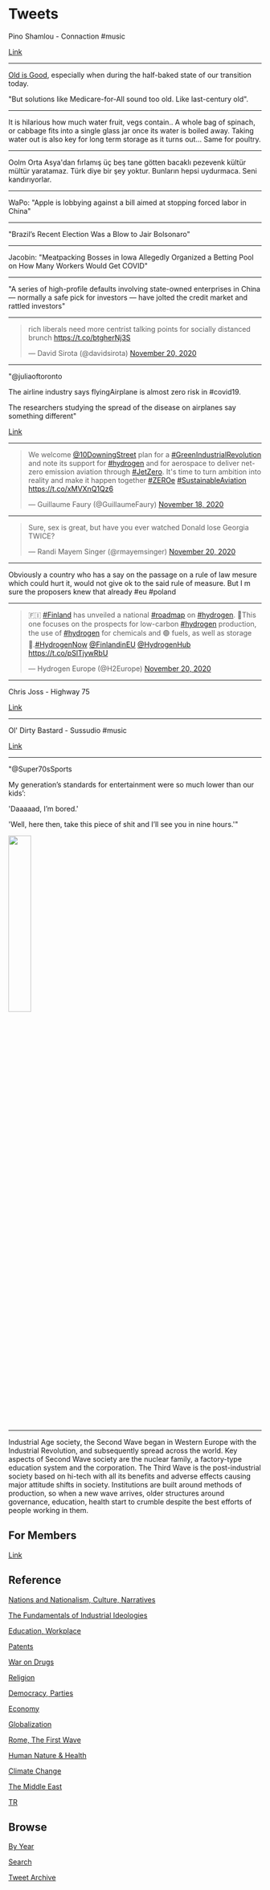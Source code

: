 # Tweets

Pino Shamlou - Connaction \#music

[Link](https://youtu.be/GjtaKU7GpPU)

---

[Old is Good](2020/11/bedazzled-by-tech.md#oilwater), especially when
during the half-baked state of our transition today.

"But solutions like Medicare-for-All sound too old. Like last-century old".

---

It is hilarious how much water fruit, vegs contain.. A whole bag of
spinach, or cabbage fits into a single glass jar once its water is
boiled away. Taking water out is also key for long term storage as it
turns out... Same for poultry.

---

Oolm Orta Asya'dan fırlamış üç beş tane götten bacaklı pezevenk kültür
mültür yaratamaz. Türk diye bir şey yoktur. Bunların hepsi
uydurmaca. Seni kandırıyorlar.

---

WaPo: "Apple is lobbying against a bill aimed at stopping forced labor in
China"

---

"Brazil’s Recent Election Was a Blow to Jair Bolsonaro"

---

Jacobin: "Meatpacking Bosses in Iowa Allegedly Organized a Betting Pool
on How Many Workers Would Get COVID"

---

"A series of high-profile defaults involving state-owned enterprises in
China — normally a safe pick for investors — have jolted the credit
market and rattled investors"

---

<blockquote class="twitter-tweet"><p lang="en" dir="ltr">rich liberals need more centrist talking points for socially distanced brunch <a href="https://t.co/btgherNj3S">https://t.co/btgherNj3S</a></p>&mdash; David Sirota (@davidsirota) <a href="https://twitter.com/davidsirota/status/1329861145721663488?ref_src=twsrc%5Etfw">November 20, 2020</a></blockquote> <script async src="https://platform.twitter.com/widgets.js" charset="utf-8"></script>

---

"@juliaoftoronto

The airline industry says flyingAirplane is almost zero risk in #covid19. 

The researchers studying the spread of the disease on airplanes say
something different"

[Link](https://twitter.com/juliaoftoronto/status/1327267117524193282)

---

<blockquote class="twitter-tweet"><p lang="en" dir="ltr">We welcome <a href="https://twitter.com/10DowningStreet?ref_src=twsrc%5Etfw">@10DowningStreet</a> plan for a <a href="https://twitter.com/hashtag/GreenIndustrialRevolution?src=hash&amp;ref_src=twsrc%5Etfw">#GreenIndustrialRevolution</a> and note its support for <a href="https://twitter.com/hashtag/hydrogen?src=hash&amp;ref_src=twsrc%5Etfw">#hydrogen</a> and for aerospace to deliver net-zero emission aviation through <a href="https://twitter.com/hashtag/JetZero?src=hash&amp;ref_src=twsrc%5Etfw">#JetZero</a>. It&#39;s time to turn ambition into reality and make it happen together <a href="https://twitter.com/hashtag/ZEROe?src=hash&amp;ref_src=twsrc%5Etfw">#ZEROe</a> <a href="https://twitter.com/hashtag/SustainableAviation?src=hash&amp;ref_src=twsrc%5Etfw">#SustainableAviation</a> <a href="https://t.co/xMVXnQ1Qz6">https://t.co/xMVXnQ1Qz6</a></p>&mdash; Guillaume Faury (@GuillaumeFaury) <a href="https://twitter.com/GuillaumeFaury/status/1329155089437761541?ref_src=twsrc%5Etfw">November 18, 2020</a></blockquote> <script async src="https://platform.twitter.com/widgets.js" charset="utf-8"></script>

---

<blockquote class="twitter-tweet"><p lang="en" dir="ltr">Sure, sex is great, but have you ever watched Donald lose Georgia TWICE?</p>&mdash; Randi Mayem Singer (@rmayemsinger) <a href="https://twitter.com/rmayemsinger/status/1329591416176091136?ref_src=twsrc%5Etfw">November 20, 2020</a></blockquote> <script async src="https://platform.twitter.com/widgets.js" charset="utf-8"></script>

---

Obviously a country who has a say on the passage on a rule of law
mesure which could hurt it, would not give ok to the said rule of
measure. But I m sure the proposers knew that already #eu #poland

---

<blockquote class="twitter-tweet"><p lang="en" dir="ltr">🇫🇮 <a href="https://twitter.com/hashtag/Finland?src=hash&amp;ref_src=twsrc%5Etfw">#Finland</a> has unveiled a national <a href="https://twitter.com/hashtag/roadmap?src=hash&amp;ref_src=twsrc%5Etfw">#roadmap</a> on <a href="https://twitter.com/hashtag/hydrogen?src=hash&amp;ref_src=twsrc%5Etfw">#hydrogen</a>. 👏This one focuses on the prospects for low-carbon <a href="https://twitter.com/hashtag/hydrogen?src=hash&amp;ref_src=twsrc%5Etfw">#hydrogen</a> production, the use of <a href="https://twitter.com/hashtag/hydrogen?src=hash&amp;ref_src=twsrc%5Etfw">#hydrogen</a> for chemicals and 🟢 fuels, as well as storage 🚌.<a href="https://twitter.com/hashtag/HydrogenNow?src=hash&amp;ref_src=twsrc%5Etfw">#HydrogenNow</a> <a href="https://twitter.com/FinlandinEU?ref_src=twsrc%5Etfw">@FinlandinEU</a> <a href="https://twitter.com/HydrogenHub?ref_src=twsrc%5Etfw">@HydrogenHub</a> <br> <a href="https://t.co/pSlTjywRbU">https://t.co/pSlTjywRbU</a></p>&mdash; Hydrogen Europe (@H2Europe) <a href="https://twitter.com/H2Europe/status/1329703564566880258?ref_src=twsrc%5Etfw">November 20, 2020</a></blockquote> <script async src="https://platform.twitter.com/widgets.js" charset="utf-8"></script>

---

Chris Joss - Highway 75

[Link](https://youtu.be/zHJMT0J_Y10)

---

Ol' Dirty Bastard - Sussudio \#music

[Link](https://youtu.be/Ig4VrZifa3g)

---

"@Super70sSports

My generation’s standards for entertainment were so much lower than our kids’:

'Daaaaad, I’m bored.'

'Well, here then, take this piece of shit and I’ll see you in nine hours.'"

<img width="30%" src="https://pbs.twimg.com/media/EnOTG5uXcAApRjP?format=jpg&name=small"/>

---

Industrial Age society, the Second Wave began in Western Europe with
the Industrial Revolution, and subsequently spread across the
world. Key aspects of Second Wave society are the nuclear family, a
factory-type education system and the corporation. The Third Wave is
the post-industrial society based on hi-tech with all its benefits and
adverse effects causing major attitude shifts in society. Institutions
are built around methods of production, so when a new wave arrives,
older structures around governance, education, health start to crumble
despite the best efforts of people working in them.

## For Members

[Link](https://thirdwave-members.herokuapp.com)

## Reference

[Nations and Nationalism, Culture, Narratives](/2013/02/nations-and-nationalism.md)

[The Fundamentals of Industrial Ideologies](/2011/04/fundamentals-of-industrial-ideologies.md)

[Education, Workplace](2017/09/education-workplace.md)

[Patents](/2018/09/patents.md)

[War on Drugs](/2019/11/war-on-drugs.md)

[Religion](/2015/04/god-religion.md)

[Democracy, Parties](/2016/11/democracy.md)

[Economy](/2018/05/economy.md)

[Globalization](/2018/09/globalization.md)

[Rome, The First Wave](/2017/12/rome.md)

[Human Nature & Health](/2020/07/human-nature.md)

[Climate Change](/2018/12/climate.md)

[The Middle East](/2019/07/middleeast.md)

[TR](../tr)

## Browse

[By Year](years.md)

[Search](search.html)

[Tweet Archive](/tweets/README.md)

